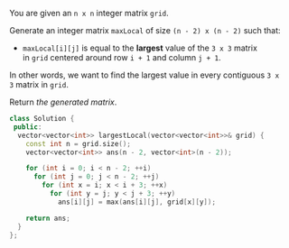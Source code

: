 You are given an `n x n` integer matrix `grid`.

Generate an integer matrix `maxLocal` of size `(n - 2) x (n - 2)` such that:

- `maxLocal[i][j]` is equal to the **largest** value of the `3 x 3` matrix in `grid` centered around row `i + 1` and column `j + 1`.

In other words, we want to find the largest value in every contiguous `3 x 3` matrix in `grid`.

Return _the generated matrix_.


```cpp
class Solution {
 public:
  vector<vector<int>> largestLocal(vector<vector<int>>& grid) {
    const int n = grid.size();
    vector<vector<int>> ans(n - 2, vector<int>(n - 2));

    for (int i = 0; i < n - 2; ++i)
      for (int j = 0; j < n - 2; ++j)
        for (int x = i; x < i + 3; ++x)
          for (int y = j; y < j + 3; ++y)
            ans[i][j] = max(ans[i][j], grid[x][y]);

    return ans;
  }
};
```